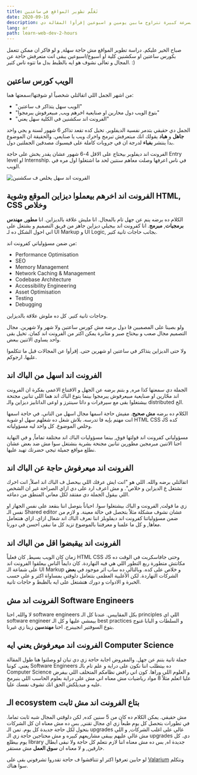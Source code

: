 ```yaml
---
title: تَعَلَّم تطوير المواقع في ساعتين
date: 2020-09-16
description: لو حابين تتعلموا تطوير المواقع بسرعة كبيرة تتراوح مابين يومين و اسبوعين إقرأوا المقالة دي
lang: ar
path: learn-web-dev-2-hours
---
```


صباح الخير عليكم. دراسة تطوير المواقع مش حاجة سهلة, و لو فاكر ان ممكن تتعمل بكورس ساعتين او سكشنين كلية او اسبوع/اسبوعين يبقى انت متعرفش حاجة عن المجال و تعالى نشوف هو ايه بالظبط بدل ما تتوه ناس كتير. :)

## الويب كورس ساعتين

من اشهر الجمل اللي اتقالتلي شخصياً او شوفتها/سمعتها هما:

- "الويب سهل يتذاكر ف ساعتين"
- "بتوع الويب دول محارين او صنايعية اخرهم ويب, مبيعرفوش يبرمجوا"
- "الفرونت اند سكشنين في الكلية سهل يعني"

الجمل دي حقيقي بتدمر نفسية الديفلوبر. تخيل كده تقعد تذاكر 6 شهور لسنة و يجي واحد **جاهل** و **هباد** يقولك انك مبتعرفش تبرمج واخرك ويب يا صنايعي. والحقيقة ان الموضوع بدأ ينتشر **بغباء** لدرجة ان في جروبات كاملة على فيسبوك مصدقين الجملتين دول.

الفرونت اند ديفلوبر بيحتاج على الاقل 4-6 شهور عشان يقدر يخش على حاجة Entry level او Internship. في ناس اعرفها وصلت معاهم سنتين لحد ما اشتغلوا اول مره في الويب.

![الفرونت اند سهل يخلص ف سكشنين](/119733790_2794917324113837_3437636674734573285_n.jpg)

## الفرونت اند اخرهم بيعملوا ديزاين الموقع وشوية HTML, CSS وخلاص

الكلام ده برضه ينم عن جهل تام بالمجال. انا مليش علاقة بالديزاين. انا **مطور**, **مهندس برمجيات**, **مبرمج**. انا كفرونت اند بيجيلي ديزاين جاهز من فريق التصميم و بشتغل على اني احول الشكل ده لـ UI Markup و UI Logic, بجانب حاجات تانية كتير.

من ضمن مسؤولياتي كفرونت اند:

- Performance Optimisation
- SEO
- Memory Management
- Network Caching & Management
- Codebase Architecture
- Accessibility Engineering
- Asset Optimisation
- Testing
- Debugging

وحاجات تانية كتير. كل ده ملوش علاقة بالديزاين.

ولو بصينا على المصميين فا دول برضه مش كورس ساعتين ولا شهر ولا شهرين. مجال التصميم مجال صعب و بيحتاج صبر و مثابرة يمكن اكتر من الفرونت اند كمان. تخيل بقى واحد يساوي الاتنين ببعض.

ولا حتى الديزاين يتذاكر في ساعتين او شهرين حتى. إقرأوا عن المجالات قبل ما تتكلموا عليها. ارجوكم.

## الفرونت اند اسهل من الباك اند

الجملة دي سمعتها كذا مره, و بتنم برضه عن الجهل و الاقتناع الاعمى بفكرة ان الفرونت اند محّارين او صنايعية مبيعرفوش يبرمجوا بينما بتوع الباك اند هما اللي تنانين مجنحة بيشتغلوا بقى مع سيرفرات و داتا سينترز و اوعى الداتابيز ديزاين والـ distributed الخ.

الكلام ده برضه **مش صحيح**. مفيش حاجة اسمها مجال اسهل من التاني. في حاجة اسمها انت مهتم بإيه فا تدرسه. بلاش شغل ده شغلهم سهل او شوية HTML CSS JS كده وخلص الموضوع. كل واحد ليه مسؤولياته.

مسؤولياتي كفرونت اند قولتها فوق, بينما مسؤوليات الباك اند مختلفة تماماً, و في النهاية احنا الاتنين مبرمجين مطورين تنانين مجنحة بشرية بنشتغل سوا مش ضد بعض عشان نطلع مواقع جميلة تيجي حضرتك تهبد عليها.

## الفرونت اند ميعرفوش حاجة عن الباك اند

اتقالتلي برضه والله. اللي هو "انت ايش عرفك اللي بيحصل ف الباك اند اصلاً, انت اخرك تشتغل ع الديزاين و خلاص". و مش اعرف ارد على دي ازاي الصراحة غير ان الشخص اللي بيقول الجملة دي مفتقد لكل معاني المنطق من دماغه.

زي ما قولت, الفرونت و الباك بيشتغلوا سوا. احياناً بتوصل اننا بنقعد على نفس الجهاز او نفس الـ Shared editor عشان نشوف مشكلة مثلاً بتحصل في حالة معينة. و لازم من ضمن مسؤولياتنا كفرونت اند ديفلوبلز اننا نعرف الباك اند شغال ازاي. ازاي هنتعامل معاها, و كل ما علمنا و معرفتنا بالموضوع تزيد كل ما نبقى احسن في دورنا.

## الفرونت اند بيقبضوا اقل من الباك اند

زمان كان الويب بسيط, كان فعلياً HTML CSS JS وحتى جافاسكربت في الوقت ده مكانتش متطورة ربع التطور اللي هي فيه النهاردة. كان دايماً الناس بيعلقوا الفرونت اند على شماعة الـ UI Markup و خلاص على كده. وبالتالي ده ساب اثر موجود في **بعض** الشركات النهاردة. لكن الأغلبية العظمى بتتعامل دلوقتي بمساواة اكتر و على حسب الخبرة و الادوات و دورك هتشتغل على ايه بالظبط و حاجات تانية.

## الفرونت اند مش Software Engineers

لا والله, احنا software engineers بكل المقاييس. عندنا كل الـ principles اللي اي software engineer بيمشي عليها و كل الـ best practices و السلطات و البابا غنوج بتوع السوفتير انجيينرج. احنا **مهندسين** زينا زي غيرنا.

## الفرونت اند ميعرفوش يعني ايه Computer Science

جملة تانية بتنم عن جهل. والمفروض اجابة حاجة زي دي تبان لو وصلتوا هنا طول المقالة يعني. كوننا Software Engineers ده بيتطلب اننا نكون على دراية و علم تام بالـ Computer Science و العلوم اللي وراها. كون اني رافض نظامكم المتخلف اللي بيفرض عليا اتعلم مثلاً 8 مواد رياضيات مش معناه اني مش على دراية بعلوم الحاسب اللي بنبرمج عليه و ميديلكش الحق انك تشوف نفسك عليا.

## الـ ecosystem بتاع الفرونت اند مش ثابت

مش حقيقي. يمكن الكلام ده كان من 5 سنين كده, لكن دلوقتي المجال شبه ثابت تماما. في تطورات بتحصل كل يوم طبعاً زي اي مجال تقني, بس ده مش معناه ان كل الشركات بتحول لكل حاجة جديدة كل يوم. تمن الـ upgrades غالي على اغلب الشركات, و اللي مش غالي عليهم بيبقى مشاريعهم كبيره و مش محتاجين حاجة زي الـ upgrades دي. كل يوم بيطلع library جديدة اه, بس ده مش معناه اننا لازم نتعلم كل حاجة ولا نبقى ابطال خارقين, و لا معناه ان **سوق العمل** مش مستقر.

لو حابين تعرفوا اكتر او تتناقشوا ف حاجة تقدروا تشرفوني بقى على [Valarium](https://valarium.netlify.app) ونتكلم سوا هناك.
